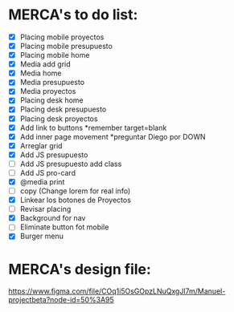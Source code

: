 # MERCA's to do list:

- [x] Placing mobile proyectos
- [x] Placing mobile presupuesto
- [x] Placing mobile home
- [x] Media add grid
- [x] Media home
- [x] Media presupuesto
- [x] Media proyectos
- [x] Placing desk home
- [x] Placing desk presupuesto
- [x] Placing desk proyectos
- [x] Add link to buttons *remember target=blank
- [x] Add inner page movement *preguntar Diego por DOWN
- [x] Arreglar grid
- [x] Add JS presupuesto
- [ ] Add JS presupuesto add class
- [ ] Add JS pro-card
- [x] @media print
- [ ] copy (Change lorem for real info)
- [x] Linkear los botones de Proyectos
- [ ] Revisar placing
- [x] Background for nav
- [ ] Eliminate button fot mobile
- [x] Burger menu

# MERCA's design file:
https://www.figma.com/file/COq1i5OsGOpzLNuQxgJl7m/Manuel-projectbeta?node-id=50%3A95